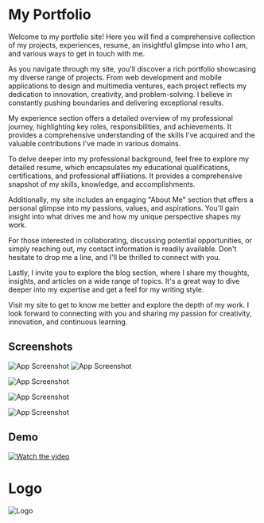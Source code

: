 # My Portfolio 

Welcome to my portfolio site! Here you will find a comprehensive collection of my projects, experiences, resume, an insightful glimpse into who I am, and various ways to get in touch with me.

As you navigate through my site, you'll discover a rich portfolio showcasing my diverse range of projects. From web development and mobile applications to design and multimedia ventures, each project reflects my dedication to innovation, creativity, and problem-solving. I believe in constantly pushing boundaries and delivering exceptional results.

My experience section offers a detailed overview of my professional journey, highlighting key roles, responsibilities, and achievements. It provides a comprehensive understanding of the skills I've acquired and the valuable contributions I've made in various domains.

To delve deeper into my professional background, feel free to explore my detailed resume, which encapsulates my educational qualifications, certifications, and professional affiliations. It provides a comprehensive snapshot of my skills, knowledge, and accomplishments.

Additionally, my site includes an engaging "About Me" section that offers a personal glimpse into my passions, values, and aspirations. You'll gain insight into what drives me and how my unique perspective shapes my work.

For those interested in collaborating, discussing potential opportunities, or simply reaching out, my contact information is readily available. Don't hesitate to drop me a line, and I'll be thrilled to connect with you.

Lastly, I invite you to explore the blog section, where I share my thoughts, insights, and articles on a wide range of topics. It's a great way to dive deeper into my expertise and get a feel for my writing style.

Visit my site to get to know me better and explore the depth of my work. I look forward to connecting with you and sharing my passion for creativity, innovation, and continuous learning.

## Screenshots

![App Screenshot](https://github.com/SprihaAnand/MyPortfolio/assets/97617046/df34353d-37a4-4591-a98a-12f83af2ddab)
![App Screenshot](https://github.com/SprihaAnand/MyPortfolio/assets/97617046/da2538cc-b917-42e1-a088-32e33dcddddf)

![App Screenshot](https://github.com/SprihaAnand/MyPortfolio/assets/97617046/fc21d7fc-6ba7-4192-a4bf-177bf39f7872)


![App Screenshot](https://github.com/SprihaAnand/MyPortfolio/assets/97617046/b07b9ead-4ddb-494f-90fe-efd4f6734673)


![App Screenshot](https://github.com/SprihaAnand/MyPortfolio/assets/97617046/4f15eb35-a0d0-4e24-bbec-551b4a65f3e3)



## Demo

[![Watch the video](https://github.com/SprihaAnand/MyPortfolio/assets/97617046/4f86aa8d-0612-4780-ab70-a55d4fb9e0f2)](https://github.com/SprihaAnand/MyPortfolio/assets/97617046/0b1a2bbe-77e6-4ce5-8542-dcd21aef1c64)


# Logo
![Logo](https://github.com/SprihaAnand/MyPortfolio/assets/97617046/72c9718f-8a14-4e39-bd64-9d8b2bbbbaec)


